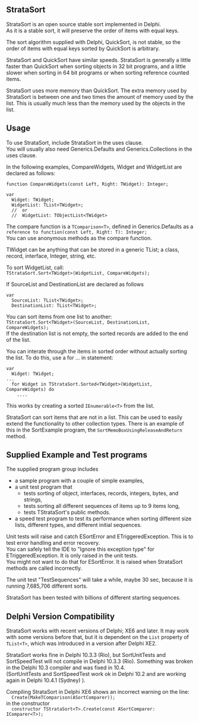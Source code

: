 StrataSort
----------
StrataSort is an open source stable sort implemented in Delphi.<br>
As it is a stable sort, it will preserve the order of items with equal keys.

The sort algorithm supplied with Delphi, QuickSort, is not stable, so the order of items with equal keys sorted by QuickSort is arbitrary.

StrataSort and QuickSort have similar speeds. StrataSort is generally a little faster than QuickSort when sorting objects in 32 bit programs, and a little slower when sorting in 64 bit programs or when sorting reference counted items.

StrataSort uses more memory than QuickSort. The extra memory used by StrataSort is between one and two times the amount of memory used by the list. This is usually much less than the memory used by the objects in the list.

Usage
-----
To use StrataSort, include StrataSort in the uses clause.<br>
You will usually also need Generics.Defaults and Generics.Collections in the uses clause.

In the following examples, CompareWidgets, Widget and WidgetList are declared as follows:
```
function CompareWidgets(const Left, Right: TWidget): Integer;

var
  Widget: TWidget;
  WidgetList: TList<TWidget>;
  //  or 
  //  WidgetList: TObjectList<TWidget>
```

The compare function is a `TComparison<T>`, defined in Generics.Defaults as a<br>
`reference to function(const Left, Right: T): Integer;`<br>
You can use anonymous methods as the compare function.

TWidget can be anything that can be stored in a generic TList; a class, record, interface, Integer, string, etc.

To sort WidgetList, call:<br>
`TStrataSort.Sort<TWidget>(WidgetList, CompareWidgets);`<br>

If SourceList and DestinationList are declared as follows
```
var
  SourceList: TList<TWidget>;
  DestinationList: TList<TWidget>;
```

You can sort items from one list to another:<br>
`TStrataSort.Sort<TWidget>(SourceList, DestinationList, CompareWidgets);`<br>
If the destination list is not empty, the sorted records are added to the end of the list.


You can interate through the items in sorted order without actually sorting the list.
To do this, use a for ... in statement:
```
var
  Widget: TWidget;
...
  for Widget in TStrataSort.Sorted<TWidget>(WidgetList, CompareWidgets) do
    ....
```
This works by creating a sorted `IEnumerable<T>` from the list.


StrataSort can sort items that are not in a list. This can be used to easily extend the functionality to other collection types.
There is an example of this in the SortExample program, the `SortMemoBoxUsingReleaseAndReturn` method.

Supplied Example and Test programs
----------------------------------
The supplied program group includes
- a sample program with a couple of simple examples,
- a unit test program that
  - tests sorting of object, interfaces, records, integers, bytes, and strings,
  - tests sorting all different sequences of items up to 9 items long,
  - tests TStrataSort's public methods.
- a speed test program to test its performance when sorting different size lists, different types, and different initial sequences.

Unit tests will raise and catch ESortError and ETriggeredException. This is to test error handling and error recovery.<br>
You can safely tell the IDE to "Ignore this exception type" for ETriggeredException. It is only raised in the unit tests.<br>
You might not want to do that for ESortError. It is raised when StrataSort methods are called incorrectly.

The unit test "TestSequences" will take a while, maybe 30 sec, because it is running 7,685,706 different sorts.

StrataSort has been tested with billions of different starting sequences.

Delphi Version Compatibility
----------------------------
StrataSort works with recent versions of Delphi; XE6 and later. It may work with some versions before that, but it is dependent on the `List` property of `TList<T>`, which was introduced in a version after Delphi XE2.

StrataSort works fine in Delphi 10.3.3 (Rio), but SortUnitTests and SortSpeedTest will not compile in Delphi 10.3.3 (Rio).
Something was broken in the Delphi 10.3 compiler and was fixed in 10.4.<br>
(SortUnitTests and SortSpeedTest work ok in Delphi 10.2 and are working again in Delphi 10.4.1 (Sydney) ). 

Compiling StrataSort in Delphi XE6 shows an incorrect warning on the line:<br>
`  Create(MakeTComparison(ASortComparer));`<br>
in the constructor<br>
`  constructor TStrataSort<T>.Create(const ASortComparer: IComparer<T>);`
